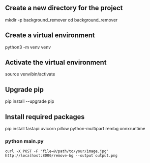 ## Create a new directory for the project
mkdir -p background_remover
cd background_remover

## Create a virtual environment
python3 -m venv venv

## Activate the virtual environment
source venv/bin/activate

## Upgrade pip
pip install --upgrade pip

## Install required packages
pip install fastapi uvicorn pillow python-multipart rembg onnxruntime

### python main.py

```
curl -X POST -F "file=@/path/to/your/image.jpg" http://localhost:8000/remove-bg --output output.png
```


